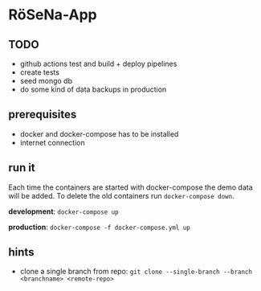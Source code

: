 # RöSeNa-App

## TODO

- github actions test and build + deploy pipelines
- create tests
- seed mongo db
- do some kind of data backups in production

## prerequisites

- docker and docker-compose has to be installed
- internet connection

## run it

Each time the containers are started with docker-compose the demo data will be added. To delete the old containers run `docker-compose down`.

**development**: `docker-compose up`

**production**: `docker-compose -f docker-compose.yml up`

## hints

- clone a single branch from repo: `git clone --single-branch --branch <branchname> <remote-repo>`
